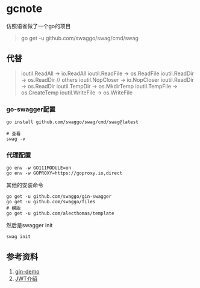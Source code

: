 # gcnote

仿照语雀做了一个go的项目

> go get -u github.com/swaggo/swag/cmd/swag

## 代替

>  ioutil.ReadAll -> io.ReadAll
>  ioutil.ReadFile -> os.ReadFile
>  ioutil.ReadDir -> os.ReadDir
>  // others
>  ioutil.NopCloser -> io.NopCloser
>  ioutil.ReadDir -> os.ReadDir
>  ioutil.TempDir -> os.MkdirTemp
>  ioutil.TempFile -> os.CreateTemp
>  ioutil.WriteFile -> os.WriteFile



### go-swagger配置

```shell
go install github.com/swaggo/swag/cmd/swag@latest

# 查看
swag -v

```

### 代理配置

```shell
go env -w GO111MODULE=on
go env -w GOPROXY=https://goproxy.io,direct
```


其他的安装命令

```shell
go get -u github.com/swaggo/gin-swagger   
go get -u github.com/swaggo/files
# 模版
go get -u github.com/alecthomas/template

```



然后是swagger init

```shell
swag init
```





## 参考资料

1. [gin-demo](https://github.com/ngyhd/gin-demo)
2. [JWT介绍](https://blog.csdn.net/weixin_42030357/article/details/95629924)